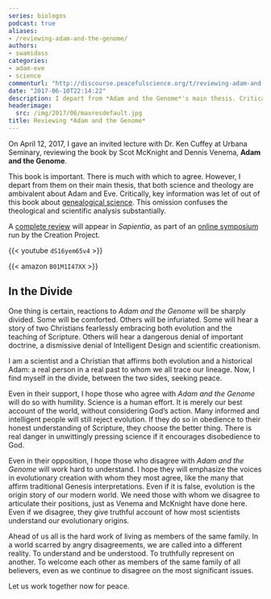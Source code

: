 ```yaml
---
series: biologos
podcast: true
aliases:
- /reviewing-adam-and-the-genome/
authors:
- swamidass
categories:
- adam-eve
- science
commenturl: "http://discourse.peacefulscience.org/t/reviewing-adam-and-the-genome/12854"
date: "2017-06-10T22:14:22"
description: I depart from *Adam and the Genome*'s main thesis. Critical information was left out of this book about genealogical science.
headerimage:
  src: /img/2017/06/maxresdefault.jpg
title: Reviewing *Adam and the Genome*
---
```


On April 12, 2017, I gave an invited lecture with Dr. Ken Cuffey at Urbana Seminary, reviewing the book by Scot McKnight and Dennis Venema, **Adam and the Genome**.

This book is important. There is much with which to agree. However, I depart from them on their main thesis, that both science and theology are ambivalent about Adam and Eve. Critically, key information was let of out of this book about [genealogical science](https://peacefulscience.org/genealogical-science/). This omission confuses the theological and scientific analysis substantially.



A [complete review](https://henrycenter.tiu.edu/2017/06/a-genealogical-adam-and-eve-in-evolution/) will appear in *Sapientia*, as part of an [online symposium](http://henrycenter.tiu.edu/2017/06/adam-and-the-genome-introducing-the-symposium/) run by the Creation Project.

{{< youtube `dS16yem65v4` >}}

{{< amazon `B01M1I47XX` >}}

## In the Divide

One thing is certain, reactions to *Adam and the Genome* will be sharply divided. Some will be comforted. Others will be infuriated. Some will hear a story of two Christians fearlessly embracing both evolution and the teaching of Scripture. Others will hear a dangerous denial of important doctrine, a dismissive denial of Intelligent Design and scientific creationism.

I am a scientist and a Christian that affirms both evolution and a historical Adam: a real person in a real past to whom we all trace our lineage. Now, I find myself in the divide, between the two sides, seeking peace.

Even in their support, I hope those who agree with *Adam and the Genome* will do so with humility. Science is a human effort. It is merely our best account of the world, without considering God’s action. Many informed and intelligent people will still reject evolution. If they do so in obedience to their honest understanding of Scripture, they choose the better thing. There is real danger in unwittingly pressing science if it encourages disobedience to God.

Even in their opposition, I hope those who disagree with *Adam and the Genome* will work hard to understand. I hope they will emphasize the voices in evolutionary creation with whom they most agree, like the many that affirm traditional Genesis interpretations. Even if it is false, evolution is the origin story of our modern world. We need those with whom we disagree to articulate their positions, just as Venema and McKnight have done here. Even if we disagree, they give truthful account of how most scientists understand our evolutionary origins.

Ahead of us all is the hard work of living as members of the same family. In a world scarred by angry disagreements, we are called into a different reality. To understand and be understood. To truthfully represent on another. To welcome each other as members of the same family of all believers, even as we continue to disagree on the most significant issues.

Let us work together now for peace.

